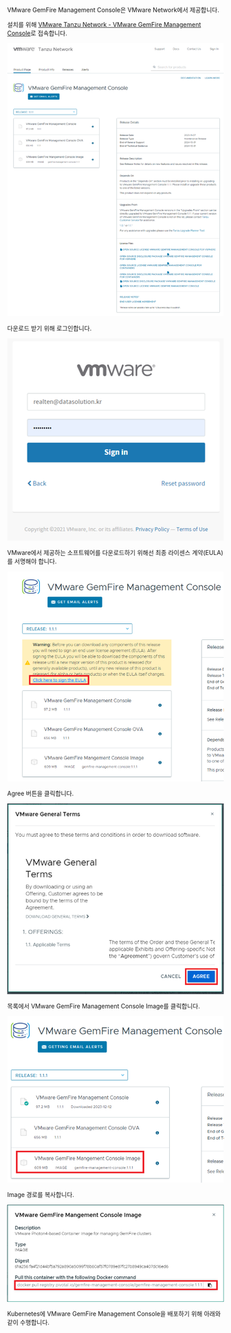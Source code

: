 <br>

VMware GemFire Management Console은 VMware Network에서 제공합니다.

설치를 위해 [VMware Tanzu Network - VMware GemFire Management Console](https://network.tanzu.vmware.com/products/gemfire-management-console/)로 접속합니다.

![VMware Tanzu Network - VMware GemFire Management Console](VMware%20GemFire%20Management%20Console.png)

다운로드 받기 위해 로그인합니다.

![Login](Login.png)

VMware에서 제공하는 소프트웨어를 다운로드하기 위해선 최종 라이센스 계약(EULA)를 서명해야 합니다.

![EULA Sign](EULA-Sign.png)

Agree 버튼을 클릭합니다.

![EULA Agree](EULA-Agree.png)

목록에서 VMware GemFire Management Console Image를 클릭합니다.

![VMware GemFire Management Console Image](GMC-Image.png)

Image 경로를 복사합니다.

![Image URL](Image-URL.png)

Kubernetes에 VMware GemFire Management Console을 배포하기 위해 아래와 같이 수행합니다.